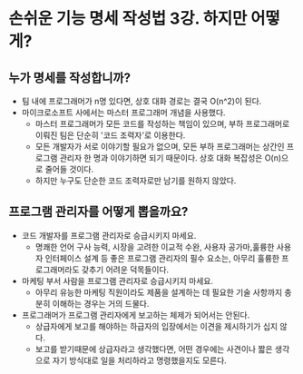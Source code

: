 # 손쉬운 기능 명세 작성법 3강. 하지만 어떻게?

## 누가 명세를 작성합니까?

- 팀 내에 프로그래머가 n명 있다면, 상호 대화 경로는 결국 O(n^2)이 된다.
- 마이크로소프트 사에서는 마스터 프로그래머 개념을 사용했다.
  - 마스터 프로그래머가 모든 코드를 작성하는 책임이 있으며, 부하 프로그래머로 이뤄진 팀은 단순히 '코드 조력자'로 이용한다.
  - 모든 개발자가 서로 이야기할 필요가 없으며, 모든 부하 프로그래머는 상간인 프로그램 관리자 한 명과 이야기하면 되기 때문이다. 상호 대화 복잡성은 O(n)으로 줄어들 것이다.
  - 하지만 누구도 단순한 코드 조력자로만 남기를 원하지 않았다.

## 프로그램 관리자를 어떻게 뽑을까요?

- 코드 개발자를 프로그램 관리자로 승급시키지 마세요.
  - 명쾌한 언어 구사 능력, 시장을 고려한 이교적 수완, 사용자 공가마,훌륭한 사용자 인터페이스 설계 등 좋은 프로그램 관리자의 필수 요소는, 아무리 훌륭한 프로그래머라도 갖추기 어려운 덕목들이다.
- 마케팅 부서 사람을 프로그램 관리자로 승급시키지 마세요.
  - 아무리 유능한 마케팅 직원이라도 제품을 설계하는 데 필요한 기술 사항까지 충분히 이해하는 경우는 거의 드물다.
- 프로그래머가 프로그램 관리자에게 보고하는 체제가 되어서는 안된다.
  - 상급자에게 보고를 해야하는 하급자의 입장에서는 이견을 제시하기가 십지 않다.
  - 보고를 받기때문에 상급자라고 생각했다면, 어떤 경우에는 사견이나 짧은 생각으로 자기 방식대로 일을 처리하라고 명령했을지도 모른다.
